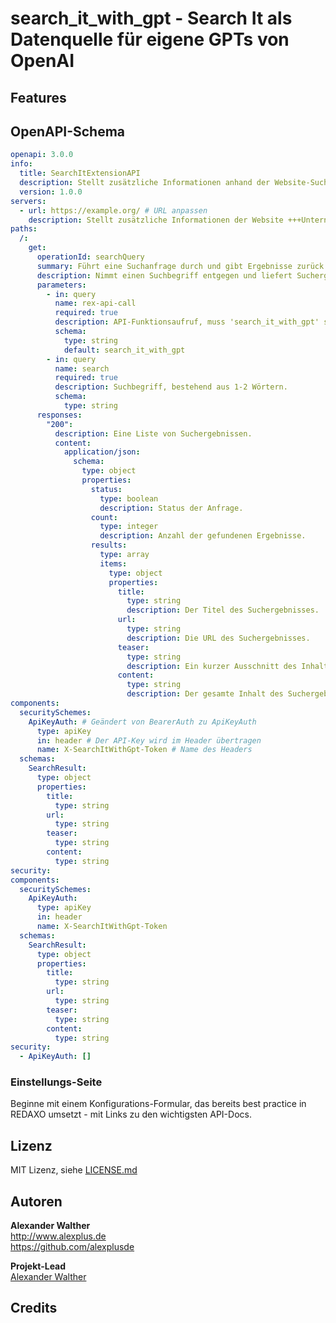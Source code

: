 # search_it_with_gpt - Search It als Datenquelle für eigene GPTs von OpenAI

## Features

## OpenAPI-Schema

```yaml
openapi: 3.0.0
info:
  title: SearchItExtensionAPI
  description: Stellt zusätzliche Informationen anhand der Website-Suchfunktion bereit.
  version: 1.0.0
servers:
  - url: https://example.org/ # URL anpassen
    description: Stellt zusätzliche Informationen der Website +++Unternehmensname+++ als Suchergebnisse zur Verfügung # Unternehmensname anpassen
paths:
  /:
    get:
      operationId: searchQuery
      summary: Führt eine Suchanfrage durch und gibt Ergebnisse zurück.
      description: Nimmt einen Suchbegriff entgegen und liefert Suchergebnisse zurück.
      parameters:
        - in: query
          name: rex-api-call
          required: true
          description: API-Funktionsaufruf, muss 'search_it_with_gpt' sein.
          schema:
            type: string
            default: search_it_with_gpt
        - in: query
          name: search
          required: true
          description: Suchbegriff, bestehend aus 1-2 Wörtern.
          schema:
            type: string
      responses:
        "200":
          description: Eine Liste von Suchergebnissen.
          content:
            application/json:
              schema:
                type: object
                properties:
                  status:
                    type: boolean
                    description: Status der Anfrage.
                  count:
                    type: integer
                    description: Anzahl der gefundenen Ergebnisse.
                  results:
                    type: array
                    items:
                      type: object
                      properties:
                        title:
                          type: string
                          description: Der Titel des Suchergebnisses.
                        url:
                          type: string
                          description: Die URL des Suchergebnisses.
                        teaser:
                          type: string
                          description: Ein kurzer Ausschnitt des Inhalts.
                        content:
                          type: string
                          description: Der gesamte Inhalt des Suchergebnisses.
components:
  securitySchemes:
    ApiKeyAuth: # Geändert von BearerAuth zu ApiKeyAuth
      type: apiKey
      in: header # Der API-Key wird im Header übertragen
      name: X-SearchItWithGpt-Token # Name des Headers
  schemas:
    SearchResult:
      type: object
      properties:
        title:
          type: string
        url:
          type: string
        teaser:
          type: string
        content:
          type: string
security:
components:
  securitySchemes:
    ApiKeyAuth: 
      type: apiKey
      in: header
      name: X-SearchItWithGpt-Token
  schemas:
    SearchResult:
      type: object
      properties:
        title:
          type: string
        url:
          type: string
        teaser:
          type: string
        content:
          type: string
security:
  - ApiKeyAuth: []
```

### Einstellungs-Seite

Beginne mit einem Konfigurations-Formular, das bereits best practice in REDAXO umsetzt - mit Links zu den wichtigsten API-Docs.

## Lizenz

MIT Lizenz, siehe [LICENSE.md](https://github.com/alexplusde/search_it_with_gpt/blob/master/LICENSE.md)  

## Autoren

**Alexander Walther**  
<http://www.alexplus.de>  
<https://github.com/alexplusde>  

**Projekt-Lead**  
[Alexander Walther](https://github.com/alexplusde)

## Credits
